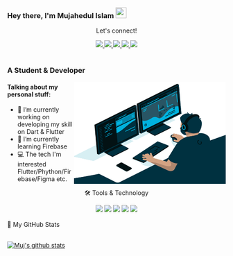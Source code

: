### Hey there, I'm  Mujahedul Islam <img src="https://media.giphy.com/media/hvRJCLFzcasrR4ia7z/giphy.gif" height="25px" width="25px">

<div align="center">
<p align="center">Let's connect!</p>
<a href="https://twitter.com/its_muj_i/">
    <img src="https://img.shields.io/badge/Twitter-1DA1F2?style=for-the-badge&logo=twitter&logoColor=white" />
</a>

<a href="https://www.linkedin.com/in/mujahedul-islam-2b3527277/">
    <img src="https://img.shields.io/badge/linkedin-%230077B5.svg?&style=for-the-badge&logo=linkedin&logoColor=white" />
</a>

<a href="https://medium.com/@muj-i">
    <img src="https://img.shields.io/badge/Medium-FFFFFF?style=for-the-badge&logo=medium&logoColor=black" />
</a>

<a href="https://www.facebook.com/muj.i06">
    <img src="https://img.shields.io/badge/Facebook-1877F2?style=for-the-badge&logo=facebook&logoColor=white" />
</a>

<a href="https://stackoverflow.com/users/22251278/mujahedul-islam">
    <img src="https://img.shields.io/badge/Stack_Overflow-FE7A16?style=for-the-badge&logo=stack-overflow&logoColor=white" />
</a>
</div>

<br>

### A Student & Developer

<img align="right" alt="GIF" src="code3.gif" width="350" height="235" />

#### Talking about my personal stuff:

- 🔭 I’m currently working on developing my skill on Dart & Flutter
- 🌱 I’m currently learning Firebase
- 💻 The tech I'm interested Flutter/Phython/Firebase/Figma etc.
<!--
- ✍ Technical writer at [Medium][medium]
- 📱 First Live app on Play Store [Holy Qur'an App][quran]
- ✨ I'm learning Flutter, Web scrapping, Automations etc.
- 🎮 COD Modern Warfare 1 Multiplayer
- 📄 Live [Portfolio][profile]
- 🎨 [Dribbble][dribbble] profile
-->

<div align="center">
<p align="center">🛠 Tools & Technology</p>

<img src="https://img.shields.io/badge/Flutter-2db6f6?style=for-the-badge&logo=flutter&logoColor=white" />
<img src="https://img.shields.io/badge/Dart-0175C2?style=for-the-badge&logo=dart&logoColor=white" />
<!--img src="https://img.shields.io/badge/Node-72ac5a?style=for-the-badge&logo=javascript&logoColor=white" /-->
<!--img src="https://img.shields.io/badge/Python-FFD43B?style=for-the-badge&logo=python&logoColor=darkgreen" /-->
<img src="https://img.shields.io/badge/firebase-ffffff?style=for-the-badge&logo=firebase&logoColor=ffca28" />
<img src="https://img.shields.io/badge/Git-F05032?style=for-the-badge&logo=git&logoColor=white" />
<img src="https://img.shields.io/badge/Figma-ffffff?style=for-the-badge&logo=Figma&logoColor=black" />

</div>

<br>

<summary>📝 My GitHub Stats</summary>
<br>

[![Muj's github stats](https://github-readme-stats.vercel.app/api?username=muj-i&theme=gotham)](https://github.com/muj-i/github-readme-stats)

<!--
**muj-i/muj-i** is a ✨ _special_ ✨ repository because its `README.md` (this file) appears on your GitHub profile.

Here are some ideas to get you started:

- 🔭 I’m currently working on ...
- 🌱 I’m currently learning ...
- 👯 I’m looking to collaborate on ...
- 🤔 I’m looking for help with ...
- 💬 Ask me about ...
- 📫 How to reach me: ...
- 😄 Pronouns: ...
- ⚡ Fun fact: ...
-->
